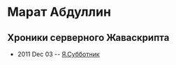 # Марат Абдуллин

## Хроники серверного Жаваскрипта
- 2011 Dec 03 -- [Я.Субботник](https://events.yandex.ru/lib/talks/177/)    
